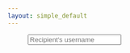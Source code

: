 ```yaml
---
layout: simple_default
---
```

<div class="container-fluid" style="max-width: 40rem">
	<dir class="row mx-0 px-0">
		<div class="input-group input-group-lg">
		  <div class="input-group-prepend">
		    <span class="input-group-text" id="inputGroup-sizing-lg"><i class="fas fa-search"></i></span>
		  </div>
		  <input type="text" class="form-control" aria-label="Sizing example input" placeholder="Recipient's username" onkeyup="search($(this).val())" aria-describedby="inputGroup-sizing-lg">
		</div>
	</dir>
</div>